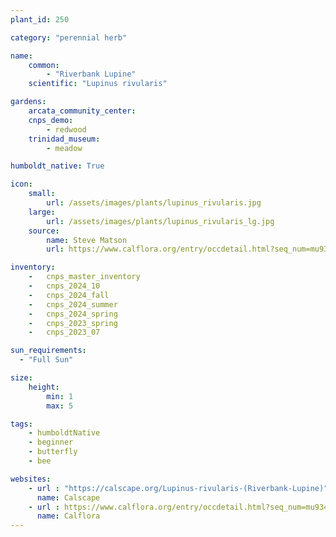 ```yaml
---
plant_id: 250 

category: "perennial herb"

name: 
    common: 
        - "Riverbank Lupine" 
    scientific: "Lupinus rivularis"  

gardens: 
    arcata_community_center:
    cnps_demo:
        - redwood
    trinidad_museum:
        - meadow

humboldt_native: True

icon: 
    small: 
        url: /assets/images/plants/lupinus_rivularis.jpg 
    large: 
        url: /assets/images/plants/lupinus_rivularis_lg.jpg 
    source: 
        name: Steve Matson 
        url: https://www.calflora.org/entry/occdetail.html?seq_num=mu9347 

inventory: 
    -   cnps_master_inventory
    -   cnps_2024_10
    -   cnps_2024_fall
    -   cnps_2024_summer
    -   cnps_2024_spring
    -   cnps_2023_spring
    -   cnps_2023_07 

sun_requirements:
  - "Full Sun"

size:
    height: 
        min: 1 
        max: 5

tags: 
    - humboldtNative
    - beginner
    - butterfly
    - bee

websites:
    - url : "https://calscape.org/Lupinus-rivularis-(Riverbank-Lupine)"
      name: Calscape
    - url : https://www.calflora.org/entry/occdetail.html?seq_num=mu9347
      name: Calflora
---
```

